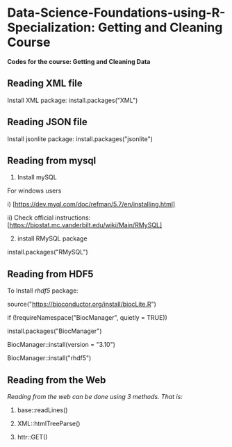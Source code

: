 # Data-Science-Foundations-using-R-Specialization: Getting and Cleaning Course

**Codes for the course: Getting and Cleaning Data**

## Reading XML file

Install XML package: install.packages("XML")

## Reading JSON file

Install jsonlite package: install.packages("jsonlite")

## Reading from mysql
1. Install mySQL

For windows users 

i) [https://dev.myql.com/doc/refman/5.7/en/installing.html]

ii) Check official instructions: [https://biostat.mc.vanderbilt.edu/wiki/Main/RMySQL]

2. install RMySQL package

install.packages("RMySQL")

## Reading from HDF5

To Install _rhdf5_ package:

source("https://bioconductor.org/install/biocLite.R")

if (!requireNamespace("BiocManager", quietly = TRUE))

install.packages("BiocManager")

BiocManager::install(version = "3.10")

BiocManager::install("rhdf5")

## Reading from the Web

_Reading from the web can be done using 3 methods. That is:_

1. base::readLines()

2. XML::htmlTreeParse()

3. httr::GET()
